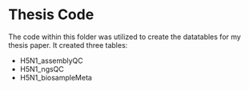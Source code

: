 # Thesis Code
The code within this folder was utilized to create the datatables for my thesis paper. It created three tables:
- H5N1_assemblyQC
- H5N1_ngsQC
- H5N1_biosampleMeta
